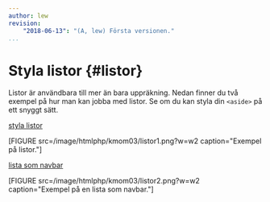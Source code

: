 ```yaml
---
author: lew
revision:
    "2018-06-13": "(A, lew) Första versionen."
...
```

Styla listor {#listor}
=======================

Listor är användbara till mer än bara uppräkning. Nedan finner du två exempel på hur man kan jobba med listor. Se om du kan styla din `<aside>` på ett snyggt sätt.

[styla listor](https://codepen.io/dbwebb/pen/NzwmQB)  

[FIGURE src=/image/htmlphp/kmom03/listor1.png?w=w2 caption="Exempel på listor."]

[lista som navbar](https://codepen.io/dbwebb/pen/WyXByq)

[FIGURE src=/image/htmlphp/kmom03/listor2.png?w=w2 caption="Exempel på en lista som navbar."]
